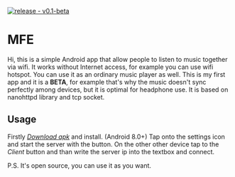 [![release - v0.1-beta](https://img.shields.io/badge/release-v0.1--beta-blue)](https://)
# MFE
Hi, this is a simple Android app that allow people to listen to music together via wifi. It works without Internet access, for example you can use wifi hotspot. You can use it as an ordinary music player as well.
This is my first app and it is a **BETA**, for example that's why the music doesn't sync perfectly among devices, but it is optimal for headphone use. It is based on nanohttpd library and tcp socket.

## Usage
Firstly *[Download apk](https://github.com/ASDosjani/MFE/raw/master/MFE.apk)* and install. (Android 8.0+)
Tap onto the settings icon and start the server with the button. On the other other device tap to the *Client* button and than write the server ip into the textbox and connect.

P.S. It's open source, you can use it as you want.
